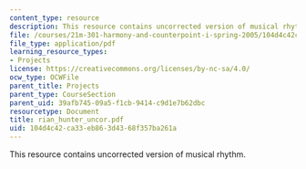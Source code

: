 ```yaml
---
content_type: resource
description: This resource contains uncorrected version of musical rhythm.
file: /courses/21m-301-harmony-and-counterpoint-i-spring-2005/104d4c42ca33eb863d4368f357ba261a_rian_hunter_uncor.pdf
file_type: application/pdf
learning_resource_types:
- Projects
license: https://creativecommons.org/licenses/by-nc-sa/4.0/
ocw_type: OCWFile
parent_title: Projects
parent_type: CourseSection
parent_uid: 39afb745-09a5-f1cb-9414-c9d1e7b62dbc
resourcetype: Document
title: rian_hunter_uncor.pdf
uid: 104d4c42-ca33-eb86-3d43-68f357ba261a
---
```

This resource contains uncorrected version of musical rhythm.